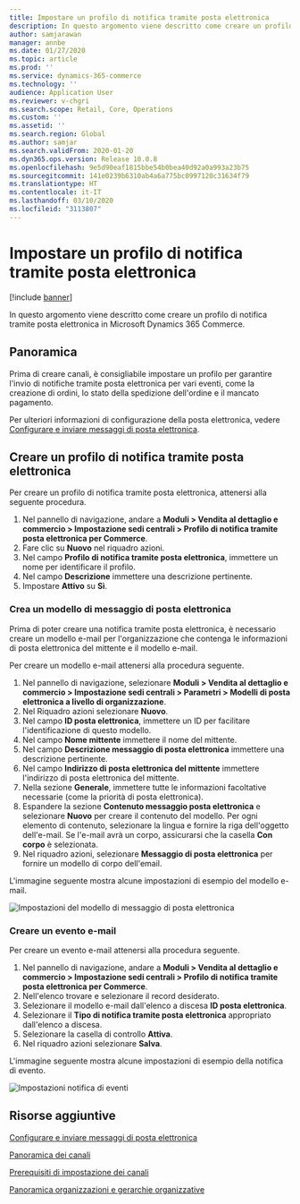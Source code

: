 ```yaml
---
title: Impostare un profilo di notifica tramite posta elettronica
description: In questo argomento viene descritto come creare un profilo di notifica tramite posta elettronica in Microsoft Dynamics 365 Commerce.
author: samjarawan
manager: annbe
ms.date: 01/27/2020
ms.topic: article
ms.prod: ''
ms.service: dynamics-365-commerce
ms.technology: ''
audience: Application User
ms.reviewer: v-chgri
ms.search.scope: Retail, Core, Operations
ms.custom: ''
ms.assetid: ''
ms.search.region: Global
ms.author: samjar
ms.search.validFrom: 2020-01-20
ms.dyn365.ops.version: Release 10.0.8
ms.openlocfilehash: 9e5d90eaf1815bbe54b0bea40d92a0a993a23b75
ms.sourcegitcommit: 141e0239b6310ab4a6a775bc0997120c31634f79
ms.translationtype: HT
ms.contentlocale: it-IT
ms.lasthandoff: 03/10/2020
ms.locfileid: "3113807"
---
```

# <a name="set-up-an-email-notification-profile"></a>Impostare un profilo di notifica tramite posta elettronica


[!include [banner](includes/banner.md)]

In questo argomento viene descritto come creare un profilo di notifica tramite posta elettronica in Microsoft Dynamics 365 Commerce.

## <a name="overview"></a>Panoramica

Prima di creare canali, è consigliabile impostare un profilo per garantire l'invio di notifiche tramite posta elettronica per vari eventi, come la creazione di ordini, lo stato della spedizione dell'ordine e il mancato pagamento.

Per ulteriori informazioni di configurazione della posta elettronica, vedere [Configurare e inviare messaggi di posta elettronica](../fin-ops-core/fin-ops/organization-administration/configure-email.md?toc=/dynamics365/commerce/toc.json).

## <a name="create-an-email-notification-profile"></a>Creare un profilo di notifica tramite posta elettronica

Per creare un profilo di notifica tramite posta elettronica, attenersi alla seguente procedura.

1. Nel pannello di navigazione, andare a **Moduli \> Vendita al dettaglio e commercio \> Impostazione sedi centrali \> Profilo di notifica tramite posta elettronica per Commerce**.
1. Fare clic su **Nuovo** nel riquadro azioni.
1. Nel campo **Profilo di notifica tramite posta elettronica**, immettere un nome per identificare il profilo.
1. Nel campo **Descrizione** immettere una descrizione pertinente.
1. Impostare **Attivo** su **Sì**.

### <a name="create-an-email-template"></a>Crea un modello di messaggio di posta elettronica

Prima di poter creare una notifica tramite posta elettronica, è necessario creare un modello e-mail per l'organizzazione che contenga le informazioni di posta elettronica del mittente e il modello e-mail.

Per creare un modello e-mail attenersi alla procedura seguente.

1. Nel pannello di navigazione, selezionare **Moduli \> Vendita al dettaglio e commercio \> Impostazione sedi centrali \> Parametri \> Modelli di posta elettronica a livello di organizzazione**.
1. Nel Riquadro azioni selezionare **Nuovo**.
1. Nel campo **ID posta elettronica**, immettere un ID per facilitare l'identificazione di questo modello.
1. Nel campo **Nome mittente** immettere il nome del mittente.
1. Nel campo **Descrizione messaggio di posta elettronica** immettere una descrizione pertinente.
1. Nel campo **Indirizzo di posta elettronica del mittente** immettere l'indirizzo di posta elettronica del mittente.
1. Nella sezione **Generale**, immettere tutte le informazioni facoltative necessarie (come la priorità di posta elettronica).
1. Espandere la sezione **Contenuto messaggio posta elettronica** e selezionare **Nuovo** per creare il contenuto del modello. Per ogni elemento di contenuto, selezionare la lingua e fornire la riga dell'oggetto dell'e-mail. Se l'e-mail avrà un corpo, assicurarsi che la casella **Con corpo** è selezionata.
1. Nel riquadro azioni, selezionare **Messaggio di posta elettronica** per fornire un modello di corpo dell'email.

L'immagine seguente mostra alcune impostazioni di esempio del modello e-mail.

![Impostazioni del modello di messaggio di posta elettronica](media/email-template.png)

### <a name="create-an-email-event"></a>Creare un evento e-mail

Per creare un evento e-mail attenersi alla procedura seguente.

1. Nel pannello di navigazione, andare a **Moduli \> Vendita al dettaglio e commercio \> Impostazione sedi centrali \> Profilo di notifica tramite posta elettronica per Commerce**.
1. Nell'elenco trovare e selezionare il record desiderato. 
1. Selezionare il modello e-mail dall'elenco a discesa **ID posta elettronica**.
1. Selezionare il **Tipo di notifica tramite posta elettronica** appropriato dall'elenco a discesa.
1. Selezionare la casella di controllo **Attiva**.
1. Nel riquadro azioni selezionare **Salva**.

L'immagine seguente mostra alcune impostazioni di esempio della notifica di evento.

![Impostazioni notifica di eventi](media/email-notification-profile.png)

## <a name="additional-resources"></a>Risorse aggiuntive

[Configurare e inviare messaggi di posta elettronica](../fin-ops-core/fin-ops/organization-administration/configure-email.md?toc=/dynamics365/commerce/toc.json)

[Panoramica dei canali](channels-overview.md)

[Prerequisiti di impostazione dei canali](channels-prerequisites.md)

[Panoramica organizzazioni e gerarchie organizzative](../fin-ops-core/fin-ops/organization-administration/organizations-organizational-hierarchies.md?toc=/dynamics365/commerce/toc.json)
